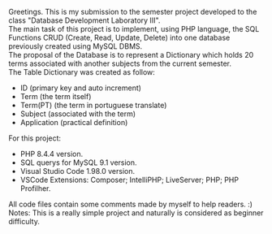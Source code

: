Greetings. This is my submission to the semester project developed to the class "Database Development Laboratory III".  
The main task of this project is to implement, using PHP language, the SQL Functions CRUD (Create, Read, Update, Delete) into one database previously created using MySQL DBMS.  
The proposal of the Database is to represent a Dictionary which holds 20 terms associated with another subjects from the current semester.  
The Table Dictionary was created as follow:
- ID (primary key and auto increment)
- Term (the term itself)
- Term(PT) (the term in portuguese translate)
- Subject (associated with the term)
- Application (practical definition)

For this project:
- PHP 8.4.4 version.
- SQL querys for MySQL 9.1 version.
- Visual Studio Code 1.98.0 version.
- VSCode Extensions: Composer; IntelliPHP; LiveServer; PHP; PHP Profilher.

All code files contain some comments made by myself to help readers.  :)  
Notes: This is a really simple project and naturally is considered as beginner difficulty.
